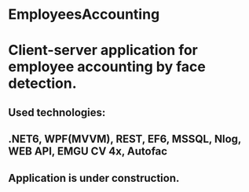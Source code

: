# EmployeesAccounting 
# Client-server application for employee accounting by face detection. 
## Used technologies:
## .NET6, WPF(MVVM), REST, EF6, MSSQL, Nlog, WEB API, EMGU CV 4x, Autofac

## Application is under construction.
